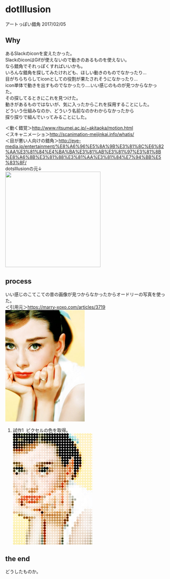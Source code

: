# dotIllusion
アートっぽい錯角 2017/02/05

## Why
あるSlackのiconを変えたかった。  
SlackのiconはGifが使えないので動きのあるものを使えない。  
なら錯角でそれっぽくすればいいかも。  
いろんな錯角を探してみたけれども、ほしい動きのものでなかったり...  
目がちらちらしてiconとしての役割が果たされそうになかったり...  
icon単体で動きを出すものでなかったり....いい感じのものが見つからなかった。  
その探してるときにこれを見つけた。  
動きがあるものではないが、気に入ったからこれを採用することにした。  
どういう仕組みなのか、どういう名前なのかわからなかったから  
探り探りで組んでいってみることにした。  

＜動く錯覚＞<http://www.ritsumei.ac.jp/~akitaoka/motion.html>  
＜スキャニメーショ＞<http://scanimation-meijinkai.info/whatis/>  
＜目が悪い人向けの錯角＞<http://eye-media.jp/entertainment/%E8%A6%96%E5%8A%9B%E3%81%8C%E6%82%AA%E3%81%84%E4%BA%BA%E3%81%AB%E3%81%97%E3%81%8B%E8%A6%8B%E3%81%88%E3%81%AA%E3%81%84%E7%94%BB%E5%83%8F/>  
dotsIllusionの元↓  
<img src="http://eye-media.jp/common/images/uploads/2015/04/gazou_07.jpg" width="300" height="300">  

## process
いい感じのこてこての昔の画像が見つからなかったからオードリーの写真を使った。  
＜引用元＞<https://marry-xoxo.com/articles/3719><dr>    
<img src="https://github.com/wmrn/dotsIllusion/blob/master/data/lady.jpg" width="250" height="350">  
  
1. 試作1  ピクセルの色を取得。  
<img src="https://github.com/wmrn/dotsIllusion/blob/master/data/pic1.png" width="250" height="350">  



## the end
どうしたものか。
